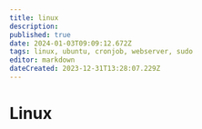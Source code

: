 ```yaml
---
title: linux
description: 
published: true
date: 2024-01-03T09:09:12.672Z
tags: linux, ubuntu, cronjob, webserver, sudo
editor: markdown
dateCreated: 2023-12-31T13:28:07.229Z
---
```


# Linux